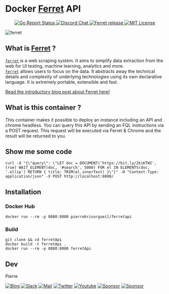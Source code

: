 # Docker [Ferret](https://github.com/MontFerret/ferret) API
<p align="center">
	<a href="https://goreportcard.com/report/github.com/PierreBrisorgueil/ferretApi">
		<img alt="Go Report Status" src="https://goreportcard.com/badge/github.com/PierreBrisorgueil/ferretApi">
	</a>
	<a href="https://discord.gg/kzet32U">
		<img alt="Discord Chat" src="https://img.shields.io/discord/501533080880676864.svg">
	</a>
	<a href="https://github.com/PierreBrisorgueil/ferretApi/releases">
		<img alt="Ferret release" src="https://img.shields.io/github/release/PierreBrisorgueil/ferretApi.svg">
	</a>
	<a href="http://opensource.org/licenses/MIT">
		<img alt="MIT License" src="http://img.shields.io/badge/license-MIT-brightgreen.svg">
	</a>
</p>

![ferret](https://raw.githubusercontent.com/MontFerret/ferret/master/assets/intro.jpg)

## What is [Ferret](https://github.com/MontFerret/ferret) ?
[```ferret```](https://github.com/MontFerret/ferret) is a web scraping system. It aims to simplify data extraction from the web for UI testing, machine learning, analytics and more.    
[```ferret```](https://github.com/MontFerret/ferret) allows users to focus on the data. It abstracts away the technical details and complexity of underlying technologies using its own declarative language. 
It is extremely portable, extensible and fast.

[Read the introductory blog post about Ferret here!](https://medium.com/@ziflex/say-hello-to-ferret-a-modern-web-scraping-tool-5c9cc85ba183)

## What is this container  ?

This container makes it possible to deploy an instance including an API and chrome headless. You can query this API by sending an FQL instructions via a POST request. This request will be executed via Ferret & Chrome and the result will be returned to you.

## Show me some code

```
curl -d "{\"query\": \"LET doc = DOCUMENT('https://bit.ly/2kiKTWI', true) WAIT_ELEMENT(doc, '#search', 5000) FOR el IN ELEMENTS(doc, '.ellip') RETURN { title: TRIM(el.innerText) }\"}" -H "Content-Type: application/json" -X POST http://localhost:8080/
```

## Installation

### Docker Hub

```
docker run --rm -p 8080:8080 pierrebrisorgueil/ferretapi
```

### Build
```
git clone && cd ferretApi
docker build -t ferretApi .
docker run --rm -p 8080:8080 ferretApi
```

## Dev

Pierre 

[![Blog](https://badges.weareopensource.me/badge/Read-WAOS%20Blog-1abc9c.svg?style=flat-square)](https://weareopensource.me) [![Slack](https://badges.weareopensource.me/badge/Chat-WAOS%20Slack-d0355b.svg?style=flat-square)](mailto:weareopensource.me@gmail.com?subject=Join%20Slack&body=Hi,%20I%20found%20your%20community%20We%20Are%20Open%20Source.%20I%20would%20be%20interested%20to%20join%20the%20Slack%20to%20share%20and%20discuss,%20Thanks) [![Mail](https://badges.weareopensource.me/badge/Contact-me%20by%20mail-00a8ff.svg?style=flat-square)](mailto:weareopensource.me@gmail.com?subject=Contact) [![Twitter](https://badges.weareopensource.me/badge/Follow-me%20on%20Twitter-3498db.svg?style=flat-square)](https://twitter.com/pbrisorgueil?lang=fr)  [![Youtube](https://badges.weareopensource.me/badge/Watch-me%20on%20Youtube-e74c3c.svg?style=flat-square)](https://www.youtube.com/channel/UCIIjHtrZL5-rFFupn7c3OtA) [![Sponsor](https://badges.weareopensource.me/badge/Sponsor-me%20On%20Patreon-052d49.svg?style=flat-square)](https://www.patreon.com/pbrisorgueil) [![Sponsor](https://badges.weareopensource.me/badge/Sponsor-me%20on%20Ko%20Fi-FF813F.svg?style=flat-square)](https://ko-fi.com/weareopensource)


